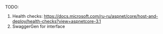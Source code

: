 TODO:
1. Health checks: https://docs.microsoft.com/ru-ru/aspnet/core/host-and-deploy/health-checks?view=aspnetcore-3.1
2. SwaggerGen for interface

